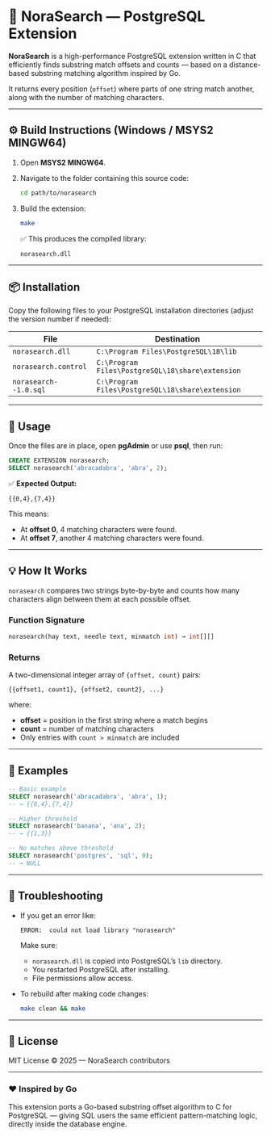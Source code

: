 # 🧩 NoraSearch — PostgreSQL Extension

**NoraSearch** is a high-performance PostgreSQL extension written in C that efficiently finds substring match offsets and counts — based on a distance-based substring matching algorithm inspired by Go.

It returns every position (`offset`) where parts of one string match another, along with the number of matching characters.

---

## ⚙️ Build Instructions (Windows / MSYS2 MINGW64)

1. Open **MSYS2 MINGW64**.

2. Navigate to the folder containing this source code:

   ```bash
   cd path/to/norasearch
   ```

3. Build the extension:

   ```bash
   make
   ```

   ✅ This produces the compiled library:
   ```
   norasearch.dll
   ```

---

## 📦 Installation

Copy the following files to your PostgreSQL installation directories (adjust the version number if needed):

| File | Destination |
|------|--------------|
| `norasearch.dll` | `C:\Program Files\PostgreSQL\18\lib` |
| `norasearch.control` | `C:\Program Files\PostgreSQL\18\share\extension` |
| `norasearch--1.0.sql` | `C:\Program Files\PostgreSQL\18\share\extension` |

---

## 🧠 Usage

Once the files are in place, open **pgAdmin** or use **psql**, then run:

```sql
CREATE EXTENSION norasearch;
SELECT norasearch('abracadabra', 'abra', 2);
```

✅ **Expected Output:**

```text
{{0,4},{7,4}}
```

This means:

- At **offset 0**, 4 matching characters were found.  
- At **offset 7**, another 4 matching characters were found.

---

## 💡 How It Works

`norasearch` compares two strings byte-by-byte and counts how many characters align between them at each possible offset.

### Function Signature
```sql
norasearch(hay text, needle text, minmatch int) → int[][]
```

### Returns
A two-dimensional integer array of `{offset, count}` pairs:
```text
{{offset1, count1}, {offset2, count2}, ...}
```

where:
- **offset** = position in the first string where a match begins  
- **count** = number of matching characters  
- Only entries with `count > minmatch` are included

---

## 🧪 Examples

```sql
-- Basic example
SELECT norasearch('abracadabra', 'abra', 1);
-- → {{0,4},{7,4}}

-- Higher threshold
SELECT norasearch('banana', 'ana', 2);
-- → {{1,3}}

-- No matches above threshold
SELECT norasearch('postgres', 'sql', 0);
-- → NULL
```

---

## 🧰 Troubleshooting

- If you get an error like:
  ```
  ERROR:  could not load library "norasearch"
  ```
  Make sure:
  - `norasearch.dll` is copied into PostgreSQL’s `lib` directory.
  - You restarted PostgreSQL after installing.
  - File permissions allow access.

- To rebuild after making code changes:
  ```bash
  make clean && make
  ```

---

## 🧾 License

MIT License © 2025 — NoraSearch contributors

---

### ❤️ Inspired by Go

This extension ports a Go-based substring offset algorithm to C for PostgreSQL — giving SQL users the same efficient pattern-matching logic, directly inside the database engine.
